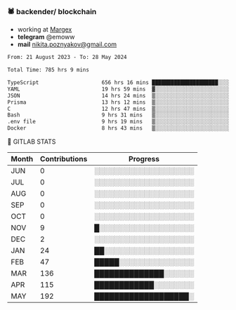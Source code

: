 ### 🕷 backender/ blockchain
- working at [Margex](https://margex.com/en)
- **telegram** @emoww
- **mail** nikita.poznyakov@gmail.com

<!--START_SECTION:waka-->

```txt
From: 21 August 2023 - To: 28 May 2024

Total Time: 785 hrs 9 mins

TypeScript                    656 hrs 16 mins █████████████████████░░░░   83.56 %
YAML                          19 hrs 59 mins  ▓░░░░░░░░░░░░░░░░░░░░░░░░   02.54 %
JSON                          14 hrs 24 mins  ▒░░░░░░░░░░░░░░░░░░░░░░░░   01.83 %
Prisma                        13 hrs 12 mins  ▒░░░░░░░░░░░░░░░░░░░░░░░░   01.68 %
C                             12 hrs 47 mins  ▒░░░░░░░░░░░░░░░░░░░░░░░░   01.63 %
Bash                          9 hrs 31 mins   ▒░░░░░░░░░░░░░░░░░░░░░░░░   01.21 %
.env file                     9 hrs 19 mins   ▒░░░░░░░░░░░░░░░░░░░░░░░░   01.19 %
Docker                        8 hrs 43 mins   ▒░░░░░░░░░░░░░░░░░░░░░░░░   01.11 %
```

<!--END_SECTION:waka-->


🦊 GITLAB STATS

<!--START_SECTION:emo-gitlab-->
| Month | Contributions | Progress | 
|-------|---------------|---------------------------|
|JUN|0  |░░░░░░░░░░░░░░░░░░░░|
|JUL|0  |░░░░░░░░░░░░░░░░░░░░|
|AUG|0  |░░░░░░░░░░░░░░░░░░░░|
|SEP|0  |░░░░░░░░░░░░░░░░░░░░|
|OCT|0  |░░░░░░░░░░░░░░░░░░░░|
|NOV|9  |█░░░░░░░░░░░░░░░░░░░|
|DEC|2  |░░░░░░░░░░░░░░░░░░░░|
|JAN|24 |██░░░░░░░░░░░░░░░░░░|
|FEB|47 |█████░░░░░░░░░░░░░░░|
|MAR|136|██████████████░░░░░░|
|APR|115|████████████░░░░░░░░|
|MAY|192|███████████████████░|

<!--END_SECTION:emo-gitlab-->




